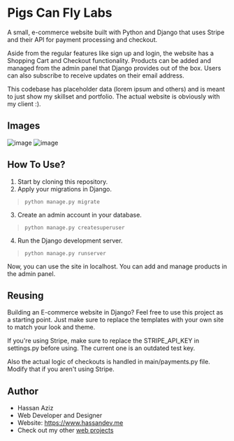 # Pigs Can Fly Labs
A small, e-commerce website built with Python and Django that uses Stripe and their API for payment processing and checkout.

Aside from the regular features like sign up and login, the website has a Shopping Cart and Checkout functionality. Products can be added and managed from the admin panel that Django provides out of the box. Users can also subscribe to receive updates on their email address.

This codebase has placeholder data (lorem ipsum and others) and is meant to just show my skillset and portfolio. The actual website is obviously with my client :).

## Images
![image](https://i.imgur.com/oCG6tvC.png)
![image](https://i.imgur.com/HMRjpx4.png)

## How To Use?
1. Start by cloning this repository.
2. Apply your migrations in Django.
> `python manage.py migrate`
3. Create an admin account in your database.
> `python manage.py createsuperuser`
4. Run the Django development server.
> `python manage.py runserver`

Now, you can use the site in localhost. You can add and manage products in the admin panel. 

## Reusing
Building an E-commerce website in Django? Feel free to use this project as a starting point. Just make sure to replace the templates with your own site to match your look and theme. 

If you're using Stripe, make sure to replace the STRIPE_API_KEY in settings.py before using. The current one is an outdated test key. 

Also the actual logic of checkouts is handled in main/payments.py file. Modify that if you aren't using Stripe.

## Author
- Hassan Aziz
- Web Developer and Designer
- Website: https://www.hassandev.me
- Check out my other [web projects](https://www.hassandev.me/projects)
